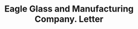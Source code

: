 ---
doi: 10.7916/D8HT41G5
date_other: '1915'
date_other_textual: '1915'
form: correspondence
genre:
- Letters (correspondence)
name:
- Eagle Glass and Manufacturing Company
object_in_context_url: https://biggert.cul.columbia.edu/items/view/ave_biggert_01626
subject_hierarchical_geographic:
- Wellsburg, West Virginia, United States
subject_name:
- Eagle Glass and Manufacturing Company
title: Eagle Glass and Manufacturing Company. Letter
sort_title: Eagle Glass and Manufacturing Company. Letter
call_number: ave_biggert_01626
coordinates:
- 40.27737,-80.609349
pid: ave_biggert_01626
identifiers: ave_biggert_01626
thumbnail: https://derivativo-2.library.columbia.edu/iiif/2/ldpd:343879/full/!256,256/0/native.jpg
permalink: "/items/ave_biggert_01626/"
layout: iiif-image-page
---